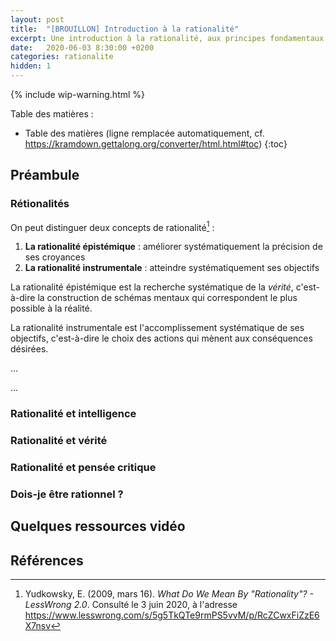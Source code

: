 ```yaml
---
layout: post
title:  "[BROUILLON] Introduction à la rationalité"
excerpt: Une introduction à la rationalité, aux principes fondamentaux de la pensée critique, aux mécanismes de raisonnement et aux arguments fallacieux.
date:   2020-06-03 8:30:00 +0200
categories: rationalite
hidden: 1
---
```


{% include wip-warning.html %}

Table des matières :

* Table des matières (ligne remplacée automatiquement, cf. <https://kramdown.gettalong.org/converter/html.html#toc>)
{:toc}

## Préambule

### Rétionalités

On peut distinguer deux concepts de rationalité[^rationality_less_wrong] :

1. **La rationalité épistémique** : améliorer systématiquement la précision de ses croyances
2. **La rationalité instrumentale** : atteindre systématiquement ses objectifs

La rationalité épistémique est la recherche systématique de la *vérité*, c'est-à-dire la construction de schémas mentaux qui correspondent le plus possible à la réalité.

La rationalité instrumentale est l'accomplissement systématique de ses objectifs, c'est-à-dire le choix des actions qui mènent aux conséquences désirées.

...

...

### Rationalité et intelligence

### Rationalité et vérité

### Rationalité et pensée critique

### Dois-je être rationnel ?

## Quelques ressources vidéo

<!-- <iframe width="560" height="315" src="https://www.youtube.com/embed/videoseries?list=PL8kpTYGNfAcbcbHO_jt9NYHP1KefT4Nfp" frameborder="0" allow="accelerometer; autoplay; encrypted-media; gyroscope; picture-in-picture" allowfullscreen></iframe> -->

## Références

[^rationality_less_wrong]: Yudkowsky, E. (2009, mars 16). *What Do We Mean By "Rationality"? - LessWrong 2.0*. Consulté le 3 juin 2020, à l'adresse <https://www.lesswrong.com/s/5g5TkQTe9rmPS5vvM/p/RcZCwxFiZzE6X7nsv>
